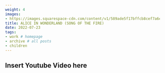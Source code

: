 ```yaml
---
weight: 4
images:
- https://images.squarespace-cdn.com/content/v1/589ade5f17bffcb8cef7a6e6/1495704475806-5Y68VQBCYTIQ0XELBPXS/ALICE_SMALL.jpg?format=1000w
title: ALICE IN WONDERLAND (SONG OF THE FIRE)
date: 2022-07-23
tags:
- work # homepage
- archive # all posts
- children
---
```

## Insert Youtube Video here ##
